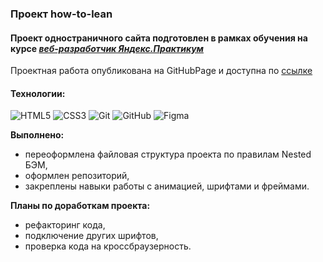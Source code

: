 ### Проект how-to-lean
#### Проект одностраничного сайта подготовлен в рамках обучения на курсе *[веб-разработчик Яндекс.Практикум](https://practicum.yandex.ru/web/?utm_source=practicum&utm_medium=email&utm_campaign=sendr-597315)*

Проектная работа опубликована на GitHubPage и доступна по [ссылке](https://github.com/ivanovanatalya/how-to-learn/blob/main/index.html)

#### Технологии:
![HTML5](https://img.shields.io/badge/html5-36465D.svg?style=for-the-badge&logo=html5&logoColor=8FD337)
![CSS3](https://img.shields.io/badge/css3-36465D.svg?style=for-the-badge&logo=css3&logoColor=8FD337)
![Git](https://img.shields.io/badge/git-36465D.svg?style=for-the-badge&logo=git&logoColor=8FD337)
![GitHub](https://img.shields.io/badge/github-36465D.svg?style=for-the-badge&logo=github&logoColor=8FD337)
![Figma](https://img.shields.io/badge/figma-36465D.svg?style=for-the-badge&logo=figma&logoColor=8FD337)

**Выполнено:**
* переоформлена файловая структура проекта по правилам Nested БЭМ,
* оформлен репозиторий,
* закреплены навыки работы с анимацией, шрифтами и фреймами.

**Планы по доработкам проекта:**
* рефакторинг кода,
* подключение других шрифтов,
* проверка кода на кроссбраузерность.
